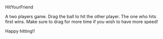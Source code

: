 HitYourFriend

A two players game. Drag the ball to hit the other player. The one who hits first wins. Make sure to drag for more time if you wish to have more speed!

Happy hitting!!